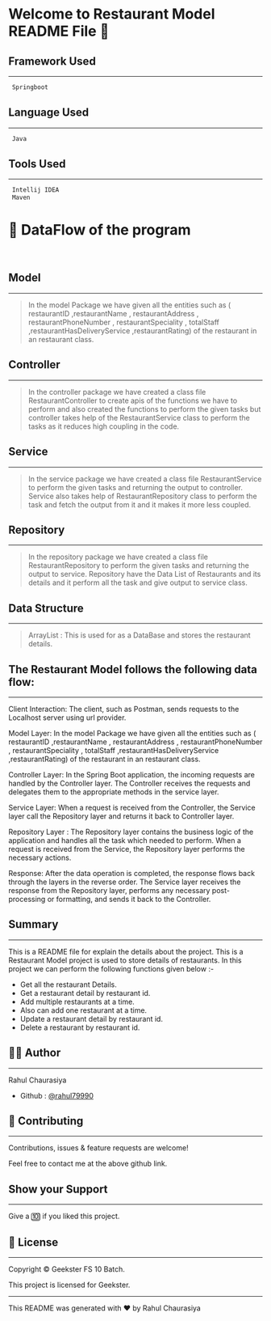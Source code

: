 # Welcome to Restaurant Model README File :wave:


## Framework Used
___
```bash
 Springboot
```

## Language Used
___
```bash
 Java
```

## Tools Used
___
```bash
 Intellij IDEA
 Maven
```

# :office: DataFlow of the program 
<br>

## Model
___
> In the model Package we have given all the entities such as ( restaurantID ,restaurantName , restaurantAddress , restaurantPhoneNumber , restaurantSpeciality , totalStaff ,restaurantHasDeliveryService ,restaurantRating) of the restaurant in an restaurant class.


## Controller
___
> In the controller package we have created a class file RestaurantController to create apis of the functions we have to perform and also created the functions to perform the given tasks but controller takes help of the RestaurantService class to perform the tasks as it reduces high coupling in the code.

    
## Service
___
> In the service package we have created a class file RestaurantService to perform the given tasks and returning the output to controller. Service also takes help of RestaurantRepository class to perform the task and fetch the output from it and it makes it more less coupled.


## Repository
___
> In the repository package we have created a class file RestaurantRepository to perform the given tasks and returning the output to service. Repository have the Data List of Restaurants and its details and it perform all the task and give output to service class.

## Data Structure
___
> ArrayList : This is used for as a DataBase and stores the restaurant details.


## The Restaurant Model follows the following data flow:
___
Client Interaction: The client, such as Postman, sends requests to the Localhost server using url provider.

Model Layer: In the model Package we have given all the entities such as ( restaurantID ,restaurantName , restaurantAddress , restaurantPhoneNumber , restaurantSpeciality , totalStaff ,restaurantHasDeliveryService ,restaurantRating) of the restaurant in an restaurant class.

Controller Layer: In the Spring Boot application, the incoming requests are handled by the Controller layer. The Controller receives the requests and delegates them to the appropriate methods in the service layer.

Service Layer: When a request is received from the Controller, the Service layer call the Repository layer and returns it back to Controller layer.

Repository Layer : The Repository layer contains the business logic of the application and handles all the task which needed to perform. When a request is received from the Service, the Repository layer performs the necessary actions.

Response: After the data operation is completed, the response flows back through the layers in the reverse order. The Service layer receives the response from the Repository layer, performs any necessary post-processing or formatting, and sends it back to the Controller.


## Summary
___
This is a README file for explain the details about the project. This is a Restaurant Model project is used to store details of restaurants. In this project we can perform the following functions given below :-

* Get all the restaurant Details.
* Get a restaurant detail by restaurant id.
* Add multiple restaurants at a time.
* Also can add one restaurant at a time.
* Update a restaurant detail by restaurant id.
* Delete a restaurant by restaurant id.


## :frowning_man: Author
___
Rahul Chaurasiya
* Github : [@rahul79990](https://github.com/rahul79990/Assignments)


## :handshake: Contributing
___
Contributions, issues & feature requests are  welcome!

Feel free to contact me at the above github link.

## Show your Support
___
Give a :keycap_ten: if you liked this project.

## :memo: License
___
Copyright :copyright: Geekster FS 10 Batch.

This project is licensed for Geekster.

___
This README was generated with :heart: by Rahul Chaurasiya